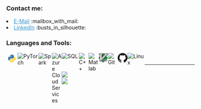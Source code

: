 ### Contact me:
<li><a href="mailto:mtcarlos98@gmail.com" style="color:#3397d1">E-Mail</a> :mailbox_with_mail: </li> 
<li><a href="https://www.linkedin.com/in/carlos-marcos-torrejón-81a2201b6" target="_blank" style="color:#3397d1" >LinkedIn</a> :busts_in_silhouette: </li>

### Languages and Tools:

<img align="left" alt="Python" width="30px" src="https://raw.githubusercontent.com/github/explore/80688e429a7d4ef2fca1e82350fe8e3517d3494d/topics/python/python.png" />
<img align="left" alt="PyTorch" width="56px" src="https://pytorch.org/assets/images/logo.svg" />
<img align="left" alt="Spark" width="36px" src="https://upload.wikimedia.org/wikipedia/commons/f/f3/Apache_Spark_logo.svg" />
<img align="left" alt="Azure Cloud Services" width="26px" src="https://raw.githubusercontent.com/benc-uk/icon-collection/master/azure-icons/Cloud-Services-(Classic).svg" />
<img align="left" alt="SQL" width="46px" src="https://blog.desafiolatam.com/wp-content/uploads/2018/05/sql-logo.png" />
<img align="left" alt="C++" width="26px" src="https://upload.wikimedia.org/wikipedia/commons/1/18/ISO_C%2B%2B_Logo.svg" />
<img align="left" alt="Matlab" width="26px" src="https://upload.wikimedia.org/wikipedia/commons/thumb/2/21/Matlab_Logo.png/667px-Matlab_Logo.png" />
<img align="left" alt="vim" width="26px" src="https://raw.githubusercontent.com/github/explore/80688e429a7d4ef2fca1e82350fe8e3517d3494d/topics/vim/vim.png" />
<img align="left" alt="Git" width="26px" src="https://git-scm.com/images/logos/downloads/Git-Icon-1788C.png" />
<img align="left" alt="GitHub" width="26px" src="https://raw.githubusercontent.com/github/explore/78df643247d429f6cc873026c0622819ad797942/topics/github/github.png" />
<img align="left" alt="Linux" width="46px" src="https://logos-marcas.com/wp-content/uploads/2020/09/Linux-Logo.png" />
<br />

---

<div id="wrapper">
    <div id="first"><img align="left" width="350px" src="https://github-readme-stats.vercel.app/api/top-langs/?username=Zurisen&theme=tokyonight&hide=lua,C&coures,html&langs_count=6&layout=compact" /></div>
    <div id="second"><img align="center" width="420px" src="https://github-readme-stats.vercel.app/api?username=Zurisen&show_icons=true&theme=tokyonight" /></div>
</div>
